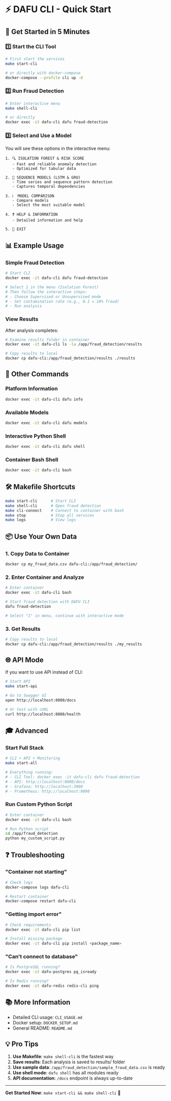 # ⚡ DAFU CLI - Quick Start

## 🚀 Get Started in 5 Minutes

### 1️⃣ Start the CLI Tool

```bash
# First start the services
make start-cli

# or directly with docker-compose
docker-compose --profile cli up -d
```

### 2️⃣ Run Fraud Detection

```bash
# Enter interactive menu
make shell-cli

# or directly
docker exec -it dafu-cli dafu fraud-detection
```

### 3️⃣ Select and Use a Model

You will see these options in the interactive menu:

```
1. 🔍 ISOLATION FOREST & RISK SCORE
   - Fast and reliable anomaly detection
   - Optimized for tabular data
   
2. 🧠 SEQUENCE MODELS (LSTM & GRU)
   - Time series and sequence pattern detection
   - Captures temporal dependencies
   
3. ℹ️  MODEL COMPARISON
   - Compare models
   - Select the most suitable model
   
4. ❓ HELP & INFORMATION
   - Detailed information and help
   
5. 🚪 EXIT
```

## 📊 Example Usage

### Simple Fraud Detection

```bash
# Start CLI
docker exec -it dafu-cli dafu fraud-detection

# Select 1 in the menu (Isolation Forest)
# Then follow the interactive steps:
# - Choose Supervised or Unsupervised mode
# - Set contamination rate (e.g., 0.1 = 10% fraud)
# - Run analysis
```

### View Results

After analysis completes:

```bash
# Examine results folder in container
docker exec -it dafu-cli ls -la /app/fraud_detection/results

# Copy results to local
docker cp dafu-cli:/app/fraud_detection/results ./results
```

## 🎯 Other Commands

### Platform Information

```bash
docker exec -it dafu-cli dafu info
```

### Available Models

```bash
docker exec -it dafu-cli dafu models
```

### Interactive Python Shell

```bash
docker exec -it dafu-cli dafu shell
```

### Container Bash Shell

```bash
docker exec -it dafu-cli bash
```

## 🛠️ Makefile Shortcuts

```bash
make start-cli      # Start CLI
make shell-cli      # Open fraud detection
make cli-connect    # Connect to container with bash
make stop           # Stop all services
make logs           # View logs
```

## 📦 Use Your Own Data

### 1. Copy Data to Container

```bash
docker cp my_fraud_data.csv dafu-cli:/app/fraud_detection/
```

### 2. Enter Container and Analyze

```bash
# Enter container
docker exec -it dafu-cli bash

# Start fraud detection with DAFU CLI
dafu fraud-detection

# Select "1" in menu, continue with interactive mode
```

### 3. Get Results

```bash
# Copy results to local
docker cp dafu-cli:/app/fraud_detection/results ./my_results
```

## 🌐 API Mode

If you want to use API instead of CLI:

```bash
# Start API
make start-api

# Go to Swagger UI
open http://localhost:8000/docs

# Or test with cURL
curl http://localhost:8000/health
```

## 🎓 Advanced

### Start Full Stack

```bash
# CLI + API + Monitoring
make start-all

# Everything running:
# - CLI Tool: docker exec -it dafu-cli dafu fraud-detection
# - API: http://localhost:8000/docs
# - Grafana: http://localhost:3000
# - Prometheus: http://localhost:9090
```

### Run Custom Python Script

```bash
# Enter container
docker exec -it dafu-cli bash

# Run Python script
cd /app/fraud_detection
python my_custom_script.py
```

## ❓ Troubleshooting

### "Container not starting"

```bash
# Check logs
docker-compose logs dafu-cli

# Restart container
docker-compose restart dafu-cli
```

### "Getting import error"

```bash
# Check requirements
docker exec -it dafu-cli pip list

# Install missing package
docker exec -it dafu-cli pip install <package_name>
```

### "Can't connect to database"

```bash
# Is PostgreSQL running?
docker exec -it dafu-postgres pg_isready

# Is Redis running?
docker exec -it dafu-redis redis-cli ping
```

## 📚 More Information

- Detailed CLI usage: `CLI_USAGE.md`
- Docker setup: `DOCKER_SETUP.md`
- General README: `README.md`

## 💡 Pro Tips

1. **Use Makefile**: `make shell-cli` is the fastest way
2. **Save results**: Each analysis is saved to results/ folder
3. **Use sample data**: `/app/fraud_detection/sample_fraud_data.csv` is ready
4. **Use shell mode**: `dafu shell` has all modules ready
5. **API documentation**: `/docs` endpoint is always up-to-date

---

**Get Started Now**: `make start-cli && make shell-cli` 🚀
